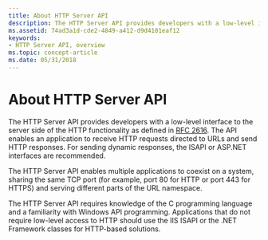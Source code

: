 ```yaml
---
title: About HTTP Server API
description: The HTTP Server API provides developers with a low-level interface to the server side of the HTTP functionality as defined in RFC 2616.
ms.assetid: 74ad3a1d-cde2-4849-a412-d9d4101eaf12
keywords:
- HTTP Server API, overview
ms.topic: concept-article
ms.date: 05/31/2018
---
```


# About HTTP Server API

The HTTP Server API provides developers with a low-level interface to the server side of the HTTP functionality as defined in [RFC 2616](https://www.ietf.org/rfc/rfc2616.txt). The API enables an application to receive HTTP requests directed to URLs and send HTTP responses. For sending dynamic responses, the ISAPI or ASP.NET interfaces are recommended.

The HTTP Server API enables multiple applications to coexist on a system, sharing the same TCP port (for example, port 80 for HTTP or port 443 for HTTPS) and serving different parts of the URL namespace.

The HTTP Server API requires knowledge of the C programming language and a familiarity with Windows API programming. Applications that do not require low-level access to HTTP should use the IIS ISAPI or the .NET Framework classes for HTTP-based solutions.

 

 




